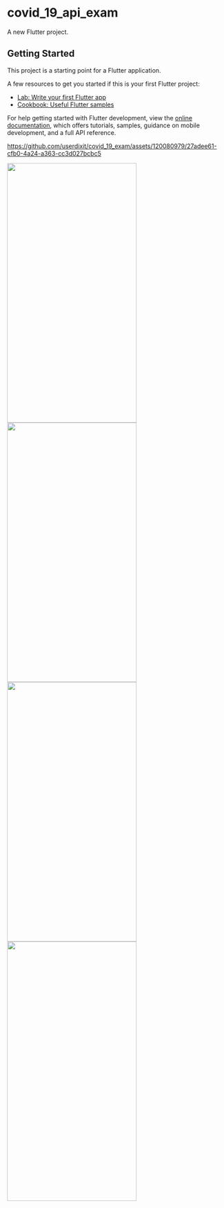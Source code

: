 # covid_19_api_exam

A new Flutter project.

## Getting Started

This project is a starting point for a Flutter application.

A few resources to get you started if this is your first Flutter project:

- [Lab: Write your first Flutter app](https://docs.flutter.dev/get-started/codelab)
- [Cookbook: Useful Flutter samples](https://docs.flutter.dev/cookbook)

For help getting started with Flutter development, view the
[online documentation](https://docs.flutter.dev/), which offers tutorials,
samples, guidance on mobile development, and a full API reference.





https://github.com/userdixit/covid_19_exam/assets/120080979/27adee61-cfb0-4a24-a363-cc3d027bcbc5


<img src="https://github.com/userdixit/covid_19_exam/assets/120080979/298c8530-a302-4e7f-9262-c2948535a442" width="300" height="600">



<img src="https://github.com/userdixit/covid_19_exam/assets/120080979/a32b32cf-1ce5-4113-b077-77d14ebcd621" width="300" height="600">



<img src="https://github.com/userdixit/covid_19_exam/assets/120080979/7bbf39be-d619-4426-9d3b-91fb0b7de00e" width="300" height="600">

<img src="https://github.com/userdixit/covid_19_exam/assets/120080979/269bb7e3-9608-4db0-b688-2edb61e7aaed" width="300" height="600">
